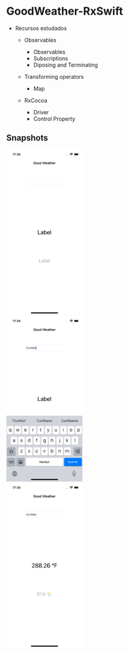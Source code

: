 # GoodWeather-RxSwift
 
* Recursos estudados
    * Observables
        * Observables
        * Subscriptions
        * Diposing and Terminating


    * Transforming operators
        * Map
 
    * RxCocoa
        * Driver
        * Control Property



## Snapshots

<img src="1.png" width="200">  
<br/>

<img src="2.png" width="200">  
<br/>

<img src="3.png" width="200">  
<br/>